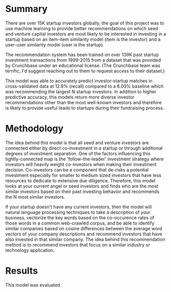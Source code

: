 # Summary
There are over 15K startup investors globally, the goal of this project was to use machine learning to provide better recommendations on which seed and venture capital investors are most likely to be interested in investing in a startup based on an item-item similarity model (item is the investor) and a user-user similarity model (user is the startup).

The recommendation system has been trained on over 139K past startup investment transactions from 1999-2015 from a dataset that was provided by Crunchbase under an educational license.
(The Crunchbase team was terrific, I'd suggest reaching out to them to request access to their dataset.)

This model was able to accurately predict investor-startup matches in cross-validated data at 12.8% (recall) compared to a 8.09% baseline which was recommending the largest N startup investors.
In addition to higher predictive accuracy, this models return more diverse investor recommendations other than the most well-known investors and therefore is likely to provide useful leads to startups during their fundraising process.


# Methodology
The idea behind this model is that all seed and venture investors are connected either by direct co-investment in a startup or through additional degrees of investment separation.
One of the factors influencing this tightly-connected map is the 'follow-the-leader' investment strategy where investors will heavily weight co-investors when making their investment decision. Co-investors can be a component that de-risks a potential investment especially for smaller to medium sized investors that have less resources to dedicate to extensive due diligence. Therefore, this model looks at your current angel or seed investors and finds who are the most similar investors based on their past investing behavior and recommends the N most similar investors.

If your startup doesn't have any current investors, then the model will natural language processing techniques to take a description of your business, vectorize the key words based on the co-occurence rates of those words in a common web-crawled corpus, and be able to identify similar companies based on cosine differences between the average word vectors of your company descriptions and recommend investors that have also invested in that similar company. The idea behind this recommendation method is to recommend investors that focus on a similar industry or technology application.

# Results
This model was evaluated 
